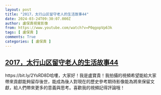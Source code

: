 ```yaml
---
layout: post
title: "2017，太行山区留守老人的生活故事44"
date: 2024-03-24T09:30:07.000Z
author: 盧保貴視覺影像
from: https://www.youtube.com/watch?v=P0qgopVp63k
tags: [ 盧保貴 ]
comments: True
categories: [ 盧保貴 ]
---
```

<!--1711272607000-->
[2017，太行山区留守老人的生活故事44](https://www.youtube.com/watch?v=P0qgopVp63k)
------

<div>
https://bit.ly/2YsRD8D哈嘍，大家好！我是盧寶貴！我拍攝的視頻希望能給大家帶來貢獻能夠留存後世，能成為後人對現在的歷史參考期待影像能為將來保留文獻，給人們帶來更多的意義與思考。喜歡我的視頻記得評論哦！
</div>
